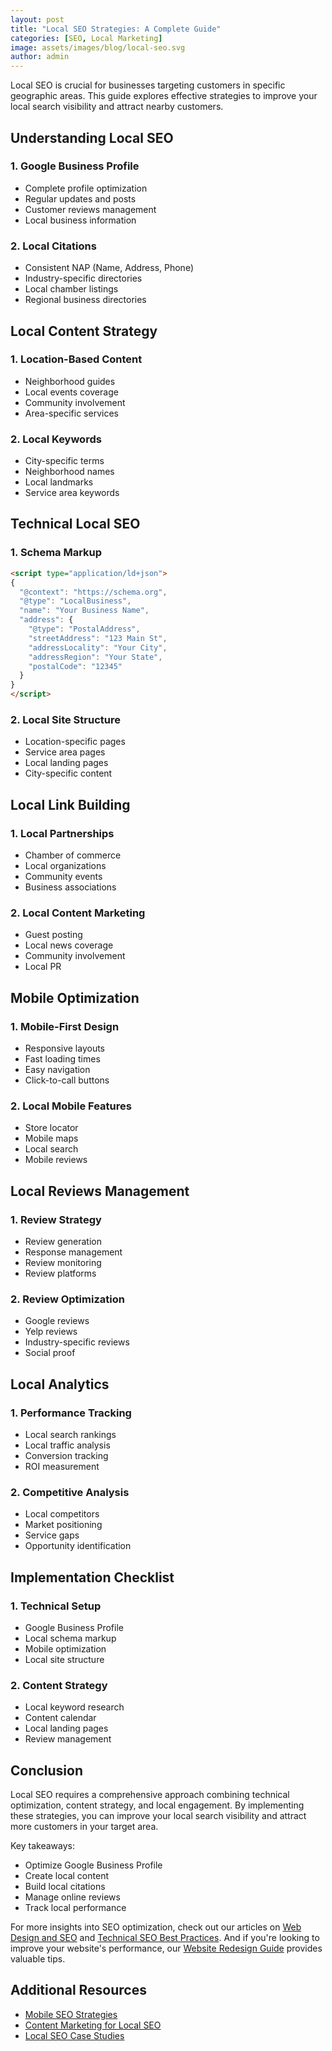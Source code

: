 ```yaml
---
layout: post
title: "Local SEO Strategies: A Complete Guide"
categories: [SEO, Local Marketing]
image: assets/images/blog/local-seo.svg
author: admin
---
```


Local SEO is crucial for businesses targeting customers in specific geographic areas. This guide explores effective strategies to improve your local search visibility and attract nearby customers.

## Understanding Local SEO

### 1. Google Business Profile
- Complete profile optimization
- Regular updates and posts
- Customer reviews management
- Local business information

### 2. Local Citations
- Consistent NAP (Name, Address, Phone)
- Industry-specific directories
- Local chamber listings
- Regional business directories

## Local Content Strategy

### 1. Location-Based Content
- Neighborhood guides
- Local events coverage
- Community involvement
- Area-specific services

### 2. Local Keywords
- City-specific terms
- Neighborhood names
- Local landmarks
- Service area keywords

## Technical Local SEO

### 1. Schema Markup
```html
<script type="application/ld+json">
{
  "@context": "https://schema.org",
  "@type": "LocalBusiness",
  "name": "Your Business Name",
  "address": {
    "@type": "PostalAddress",
    "streetAddress": "123 Main St",
    "addressLocality": "Your City",
    "addressRegion": "Your State",
    "postalCode": "12345"
  }
}
</script>
```

### 2. Local Site Structure
- Location-specific pages
- Service area pages
- Local landing pages
- City-specific content

## Local Link Building

### 1. Local Partnerships
- Chamber of commerce
- Local organizations
- Community events
- Business associations

### 2. Local Content Marketing
- Guest posting
- Local news coverage
- Community involvement
- Local PR

## Mobile Optimization

### 1. Mobile-First Design
- Responsive layouts
- Fast loading times
- Easy navigation
- Click-to-call buttons

### 2. Local Mobile Features
- Store locator
- Mobile maps
- Local search
- Mobile reviews

## Local Reviews Management

### 1. Review Strategy
- Review generation
- Response management
- Review monitoring
- Review platforms

### 2. Review Optimization
- Google reviews
- Yelp reviews
- Industry-specific reviews
- Social proof

## Local Analytics

### 1. Performance Tracking
- Local search rankings
- Local traffic analysis
- Conversion tracking
- ROI measurement

### 2. Competitive Analysis
- Local competitors
- Market positioning
- Service gaps
- Opportunity identification

## Implementation Checklist

### 1. Technical Setup
- Google Business Profile
- Local schema markup
- Mobile optimization
- Local site structure

### 2. Content Strategy
- Local keyword research
- Content calendar
- Local landing pages
- Review management

## Conclusion
Local SEO requires a comprehensive approach combining technical optimization, content strategy, and local engagement. By implementing these strategies, you can improve your local search visibility and attract more customers in your target area.

Key takeaways:
- Optimize Google Business Profile
- Create local content
- Build local citations
- Manage online reviews
- Track local performance

For more insights into SEO optimization, check out our articles on [Web Design and SEO](/web-design-seo/) and [Technical SEO Best Practices](/technical-seo-best-practices/). And if you're looking to improve your website's performance, our [Website Redesign Guide](/website-redesign-guide/) provides valuable tips.

## Additional Resources

- [Mobile SEO Strategies](/mobile-seo-strategies/)
- [Content Marketing for Local SEO](/content-marketing-local-seo/)
- [Local SEO Case Studies](/local-seo-case-studies/) 